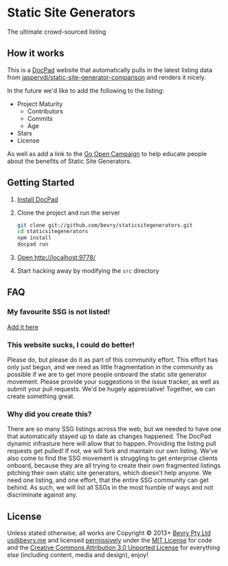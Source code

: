 # Static Site Generators
The ultimate crowd-sourced listing


## How it works

This is a [DocPad](http://docpad.org) website that automatically pulls in the latest listing data from [jaspervdj/static-site-generator-comparison](https://github.com/jaspervdj/static-site-generator-comparison) and renders it nicely.

In the future we'd like to add the following to the listing:

- Project Maturity
	- Contributors
	- Commits
	- Age
- Stars
- License

As well as add a link to the [Go Open Campaign](https://github.com/bevry/goopen) to help educate people about the benefits of Static Site Generators.


## Getting Started

1. [Install DocPad](http://docpad.org/install)

1. Clone the project and run the server

	``` bash
	git clone git://github.com/bevry/staticsitegenerators.git
	cd staticsitegenerators
	npm install
	docpad run
	```

1. [Open http://localhost:9778/](http://localhost:9778/)

1. Start hacking away by modifying the `src` directory


## FAQ

### My favourite SSG is not listed!
[Add it here](https://github.com/jaspervdj/static-site-generator-comparison/edit/master/list.yaml)

### This website sucks, I could do better!
Please do, but please do it as part of this community effort. This effort has only just begun, and we need as little fragmentation in the community as possible if we are to get more people onboard the static site generator movement. Please provide your suggestions in the issue tracker, as well as submit your pull requests. We'd be hugely appreciative! Together, we can create something great.

### Why did you create this?
There are so many SSG listings across the web, but we needed to have one that automatically stayed up to date as changes happened. The DocPad dynamic infrasture here will allow that to happen. Providing the listing pull requests get pulled! If not, we will fork and maintain our own listing. We've also come to find the SSG movement is struggling to get enterprise clients onboard, because they are all trying to create their own fragmented listings pitching their own static site generators, which doesn't help anyone. We need one listing, and one effort, that the entire SSG community can get behind. As such, we will list all SSGs in the most humble of ways and not discriminate against any.


## License

Unless stated otherwise; all works are Copyright © 2013+ [Bevry Pty Ltd](http://bevry.me) <us@bevry.me> and licensed [permissively](http://en.wikipedia.org/wiki/Permissive_free_software_licence) under the [MIT License](http://creativecommons.org/licenses/MIT/) for code and the [Creative Commons Attribution 3.0 Unported License](http://creativecommons.org/licenses/by/3.0/) for everything else (including content, media and design), enjoy!